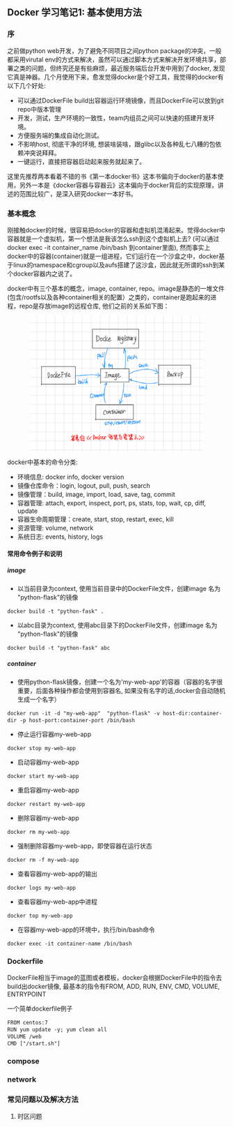 ## Docker 学习笔记1: 基本使用方法

### 序

之前做python web开发，为了避免不同项目之间python package的冲突，一般都采用virutal env的方式来解决，虽然可以通过脚本方式来解决开发环境共享，部署之类的问题，但终究还是有些麻烦，最近服务端后台开发中用到了docker, 发现它真是神器。几个月使用下来，愈发觉得docker是个好工具，我觉得的docker有以下几个好处:

- 可以通过DockerFile build出容器运行环境镜像，而且DockerFile可以放到git repo中版本管理
- 开发，测试，生产环境的一致性，team内组员之间可以快速的搭建开发环境。
- 方便服务端的集成自动化测试。
- 不影响host, 彻底干净的环境, 想装啥装啥，跟glibc以及各种乱七八糟的包依赖冲突说拜拜。
- 一键运行，直接把容器启动起来服务就起来了。

这里先推荐两本看着不错的书《第一本docker书》这本书偏向于docker的基本使用，另外一本是《docker容器与容器云》这本偏向于docker背后的实现原理，讲述的范围比较广，是深入研究docker一本好书。


### 基本概念

刚接触docker的时候，很容易把docker的容器和虚拟机混淆起来。觉得docker中容器就是一个虚拟机，第一个想法是我该怎么ssh到这个虚拟机上去? (可以通过docker exec -it container_name /bin/bash 到container里面), 然而事实上docker中的容器(container)就是一组进程，它们运行在一个沙盒之中，docker基于linux的namespace和cgroup以及aufs搭建了这沙盒，因此就无所谓的ssh到某个docker容器内之说了。

docker中有三个基本的概念，image, container, repo。image是静态的一堆文件(包含/rootfs以及各种container相关的配置）之类的，container是跑起来的进程，repo是存放image的远程仓库, 他们之前的关系如下图：

<p align="center">
<img src="./images/docker-concept-relations.png" align="center" width="400px"/>
</p>

docker中基本的命令分类:

- 环境信息: docker info, docker version
- 镜像仓库命令：login, logout, pull, push, search
- 镜像管理：build, image, import, load, save, tag, commit
- 容器管理: attach, export, inspect, port, ps, stats, top, wait, cp, diff, update
- 容器生命周期管理：create, start, stop, restart, exec, kill
- 资源管理: volume, network
- 系统日志: events, history, logs

#### 常用命令例子和说明

##### image

* 以当前目录为context, 使用当前目录中的DockerFile文件，创建image 名为 "python-flask"的镜像

~~~~shell
docker build -t "python-fask" .
~~~~


* 以abc目录为context, 使用abc目录下的DockerFile文件，创建image 名为 "python-flask"的镜像

~~~~shell
docker build -t "python-fask" abc
~~~~

##### container

* 使用python-flask镜像，创建一个名为'my-web-app'的容器（容器的名字很重要，后面各种操作都会使用到容器名, 如果没有名字的话,docker会自动随机生成一个名字）

~~~~shell
docker run -it -d "my-web-app"  "python-flask" -v host-dir:container-dir -p host-port:container-port /bin/bash
~~~~

* 停止运行容器my-web-app

~~~~shell
docker stop my-web-app
~~~~

* 启动容器my-web-app

~~~~shell
docker start my-web-app
~~~~

* 重启容器my-web-app

~~~~shell
docker restart my-web-app
~~~~

* 删除容器my-web-app

~~~~shell
docker rm my-web-app
~~~~

* 强制删除容器my-web-app，即使容器在运行状态

~~~~shell
docker rm -f my-web-app
~~~~

* 查看容器my-web-app的输出

~~~~shell
docker logs my-web-app
~~~~

* 查看容器my-web-app中进程

~~~~shell
docker top my-web-app
~~~~

* 在容器my-web-app的环境中，执行/bin/bash命令

~~~shell
docker exec -it container-name /bin/bash
~~~

### Dockerfile

DockerFile相当于image的蓝图或者模板，docker会根据DockerFile中的指令去build出docker镜像, 最基本的指令有FROM, ADD, RUN, ENV, CMD, VOLUME, ENTRYPOINT

一个简单dockerfile例子

~~~shell
FROM centos:7
RUN yum update -y; yum clean all
VOLUME /web
CMD ["/start.sh"]
~~~



### compose


### network


### 常见问题以及解决方法

1. 时区问题
